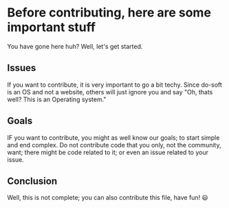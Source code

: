# Before contributing, here are some important stuff

You have gone here huh? Well, let's get started.

## Issues

If you want to contribute, it is very important to go a bit techy. Since do-soft is an OS and not a website, others will just ignore you and say "Oh, thats well? This is an Operating system." 

## Goals

IF you want to contribute, you might as well know our goals; to start simple and end complex. Do not contribute code that you only, not the community, want; there might be code related to it; or even an issue related to your issue.

## Conclusion

Well, this is not complete; you can also contribute this file, have fun! 😃

